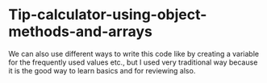 # Tip-calculator-using-object-methods-and-arrays
We can also use different ways to write this code like by creating a variable for the frequently used values etc., but I used very traditional way because it is the good way to learn basics and for reviewing also.
